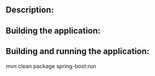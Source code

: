 ## Description:


## Building the application:


## Building and running the application:
mvn clean package spring-boot:run
